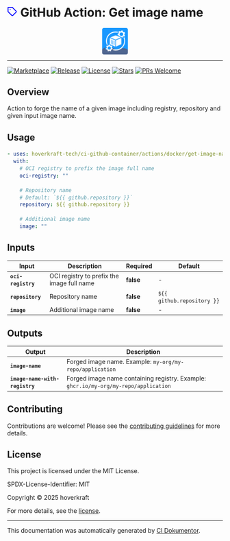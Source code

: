 <!-- header:start -->

# ![Icon](data:image/svg+xml;base64,PHN2ZyB4bWxucz0iaHR0cDovL3d3dy53My5vcmcvMjAwMC9zdmciIHdpZHRoPSIyNCIgaGVpZ2h0PSIyNCIgdmlld0JveD0iMCAwIDI0IDI0IiBmaWxsPSJub25lIiBzdHJva2U9ImN1cnJlbnRDb2xvciIgc3Ryb2tlLXdpZHRoPSIyIiBzdHJva2UtbGluZWNhcD0icm91bmQiIHN0cm9rZS1saW5lam9pbj0icm91bmQiIGNsYXNzPSJmZWF0aGVyIGZlYXRoZXItdGFnIiBjb2xvcj0iYmx1ZSI+PHBhdGggZD0iTTIwLjU5IDEzLjQxbC03LjE3IDcuMTdhMiAyIDAgMCAxLTIuODMgMEwyIDEyVjJoMTBsOC41OSA4LjU5YTIgMiAwIDAgMSAwIDIuODJ6Ij48L3BhdGg+PGxpbmUgeDE9IjciIHkxPSI3IiB4Mj0iNy4wMSIgeTI9IjciPjwvbGluZT48L3N2Zz4=) GitHub Action: Get image name

<div align="center">
  <img src="../../../.github/logo.svg" width="60px" align="center" alt="Get image name" />
</div>

---

<!-- header:end -->

<!-- badges:start -->

[![Marketplace](https://img.shields.io/badge/Marketplace-get--image--name-blue?logo=github-actions)](https://github.com/marketplace/actions/get-image-name)
[![Release](https://img.shields.io/github/v/release/hoverkraft-tech/ci-github-container)](https://github.com/hoverkraft-tech/ci-github-container/releases)
[![License](https://img.shields.io/github/license/hoverkraft-tech/ci-github-container)](http://choosealicense.com/licenses/mit/)
[![Stars](https://img.shields.io/github/stars/hoverkraft-tech/ci-github-container?style=social)](https://img.shields.io/github/stars/hoverkraft-tech/ci-github-container?style=social)
[![PRs Welcome](https://img.shields.io/badge/PRs-welcome-brightgreen.svg)](https://github.com/hoverkraft-tech/ci-github-container/blob/main/CONTRIBUTING.md)

<!-- badges:end -->

<!-- overview:start -->

## Overview

Action to forge the name of a given image including registry, repository and given input image name.

<!-- overview:end -->

<!-- usage:start -->

## Usage

```yaml
- uses: hoverkraft-tech/ci-github-container/actions/docker/get-image-name@f9e149b6cdfa8443994994f10085691a57b8cf0e # 0.27.1
  with:
    # OCI registry to prefix the image full name
    oci-registry: ""

    # Repository name
    # Default: `${{ github.repository }}`
    repository: ${{ github.repository }}

    # Additional image name
    image: ""
```

<!-- usage:end -->

<!-- inputs:start -->

## Inputs

| **Input**          | **Description**                            | **Required** | **Default**                |
| ------------------ | ------------------------------------------ | ------------ | -------------------------- |
| **`oci-registry`** | OCI registry to prefix the image full name | **false**    | -                          |
| **`repository`**   | Repository name                            | **false**    | `${{ github.repository }}` |
| **`image`**        | Additional image name                      | **false**    | -                          |

<!-- inputs:end -->

<!-- secrets:start -->
<!-- secrets:end -->

<!-- outputs:start -->

## Outputs

| **Output**                     | **Description**                                                                      |
| ------------------------------ | ------------------------------------------------------------------------------------ |
| **`image-name`**               | Forged image name. Example: `my-org/my-repo/application`                             |
| **`image-name-with-registry`** | Forged image name containing registry. Example: `ghcr.io/my-org/my-repo/application` |

<!-- outputs:end -->

<!-- examples:start -->
<!-- examples:end -->

<!--
// jscpd:ignore-start
-->

<!-- contributing:start -->

## Contributing

Contributions are welcome! Please see the [contributing guidelines](https://github.com/hoverkraft-tech/ci-github-container/blob/main/CONTRIBUTING.md) for more details.

<!-- contributing:end -->

<!-- security:start -->
<!-- security:end -->

<!-- license:start -->

## License

This project is licensed under the MIT License.

SPDX-License-Identifier: MIT

Copyright © 2025 hoverkraft

For more details, see the [license](http://choosealicense.com/licenses/mit/).

<!-- license:end -->

<!-- generated:start -->

---

This documentation was automatically generated by [CI Dokumentor](https://github.com/hoverkraft-tech/ci-dokumentor).

<!-- generated:end -->

<!--
// jscpd:ignore-end
-->
